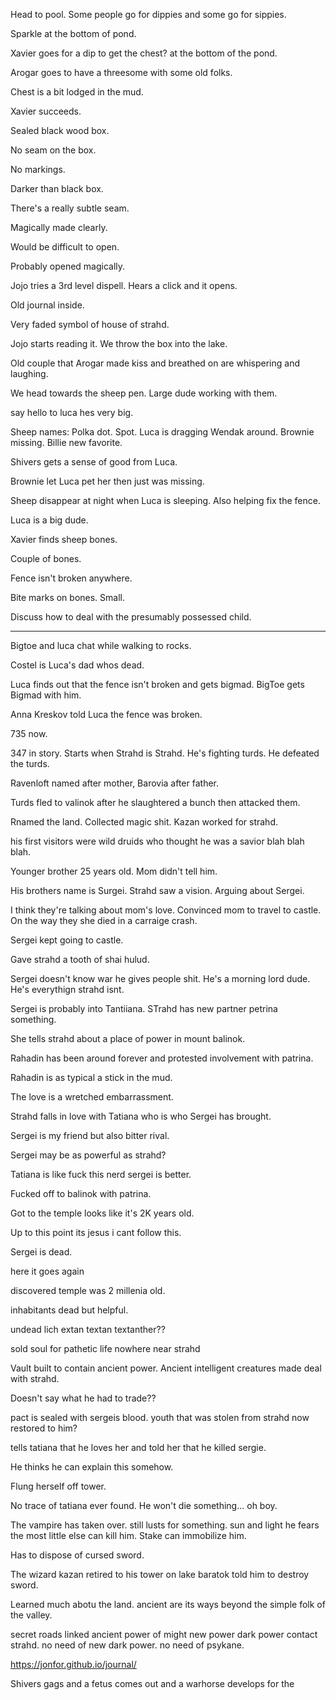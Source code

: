 Head to pool. Some people go for dippies and some go for sippies.

Sparkle at the bottom of pond.

Xavier goes for a dip to get the chest? at the bottom of the pond.

Arogar goes to have a threesome with some old folks.

Chest is a bit lodged in the mud.

Xavier succeeds.

Sealed black wood box.

No seam on the box.

No markings.

Darker than black box.

There's a really subtle seam.

Magically made clearly.

Would be difficult to open.

Probably opened magically.

Jojo tries a 3rd level dispell. Hears a click and it opens.

Old journal inside.

Very faded symbol of house of strahd.

Jojo starts reading it. We throw the box into the lake.

Old couple that Arogar made kiss and breathed on are whispering and laughing.

We head towards the sheep pen. Large dude working with them.

say hello to luca hes very big.

Sheep names: Polka dot. Spot. Luca is dragging Wendak around. Brownie missing. Billie new favorite.

Shivers gets a sense of good from Luca.

Brownie let Luca pet her then just was missing.

Sheep disappear at night when Luca is sleeping. Also helping fix the fence.

Luca is a big dude. 

Xavier finds sheep bones.

Couple of bones.

Fence isn't broken anywhere.

Bite marks on bones. Small.

Discuss how to deal with the presumably possessed child.

---

Bigtoe and luca chat while walking to rocks.

Costel is Luca's dad whos dead.

Luca finds out that the fence isn't broken and gets bigmad. BigToe gets Bigmad with him.

Anna Kreskov told Luca the fence was broken.


735 now.

347 in story. Starts when Strahd is Strahd. He's fighting turds. He defeated the turds.

Ravenloft named after mother, Barovia after father.

Turds fled to valinok after he slaughtered a bunch then attacked them.

Rnamed the land. Collected magic shit. Kazan worked for strahd.

his first visitors were wild druids who thought he was a savior blah blah blah.

Younger brother 25 years old. Mom didn't tell him.

His brothers name is Surgei. Strahd saw a vision. Arguing about Sergei.

I think they're talking about mom's love. Convinced mom to travel to castle. On the way they she died in a carraige crash.

Sergei kept going to castle.

Gave strahd a tooth of shai hulud.

Sergei doesn't know war he gives people shit. He's a morning lord dude. He's everythign strahd isnt.

Sergei is probably into Tantiiana. STrahd has new partner petrina something.

She tells strahd about a place of power in mount balinok.

Rahadin has been around forever and protested involvement with patrina.

Rahadin is as typical a stick in the mud.

The love is a wretched embarrassment.

Strahd falls in love with Tatiana who is who Sergei has brought.

Sergei is my friend but also bitter rival.

Sergei may be as powerful as strahd?

Tatiana is like fuck this nerd sergei is better.

Fucked off to balinok with patrina.

Got to the temple looks like it's 2K years old.

Up to this point its jesus i cant follow this.

Sergei is dead.

here it goes again

discovered temple was 2 millenia old.

inhabitants dead but helpful.

undead lich extan textan textanther??

sold soul for pathetic life nowhere near strahd

Vault built to contain ancient power. Ancient intelligent creatures made deal with strahd.

Doesn't say what he had to trade??

pact is sealed with sergeis blood. youth that was stolen from strahd now restored to him?

tells tatiana that he loves her and told her that he killed sergie.

He thinks he can explain this somehow.

Flung herself off tower.

No trace of tatiana ever found. He won't die something... oh boy.

The vampire has taken over. still lusts for something. sun and light he fears the most little else can kill him. Stake can immobilize him.

Has to dispose of cursed sword.

The wizard kazan retired to his tower on lake baratok told him to destroy sword.

Learned much abotu the land. ancient are its ways beyond the simple folk of the valley.

secret roads linked ancient power of might new power dark power contact strahd. no need of new dark power. no need of psykane.

https://jonfor.github.io/journal/

Shivers gags and a fetus comes out and a warhorse develops for the 